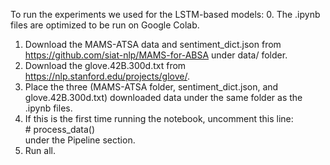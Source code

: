 To run the experiments we used for the LSTM-based models:
0. The .ipynb files are optimized to be run on Google Colab.
1. Download the MAMS-ATSA data and sentiment_dict.json from https://github.com/siat-nlp/MAMS-for-ABSA under data/ folder.
2. Download the glove.42B.300d.txt from https://nlp.stanford.edu/projects/glove/.
3. Place the three (MAMS-ATSA folder, sentiment\_dict.json, and glove.42B.300d.txt) downloaded data under the same folder as the .ipynb files.
4. If this is the first time running the notebook, uncomment this line: <br>
\# process_data() <br>
under the Pipeline section.
5. Run all.
